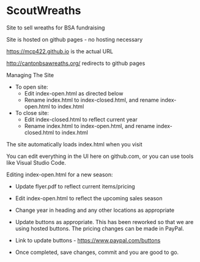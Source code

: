 # ScoutWreaths
Site to sell wreaths for BSA fundraising

Site is hosted on github pages - no hosting necessary 

https://mcp422.github.io is the actual URL

http://cantonbsawreaths.org/ redirects to github pages

Managing The Site

* To open site:
    * Edit index-open.html as directed below
    * Rename index.html to index-closed.html, and rename index-open.html to index.html 
* To close site: 
    * Edit index-closed.html to reflect current year
    * Rename index.html to index-open.html, and rename index-closed.html to index.html 

The site automatically loads index.html when you visit

You can edit everything in the UI here on github.com, or you can use tools like Visual Studio Code. 

Editing index-open.html for a new season:
* Update flyer.pdf to reflect current items/pricing
* Edit index-open.html to reflect the upcoming sales season
* Change year in heading and any other locations as appropriate
* Update buttons as appropriate.  This has been reworked so that we are using hosted buttons.  The pricing changes can be made in PayPal.
* Link to update buttons - https://www.paypal.com/buttons 

* Once completed, save changes, commit and you are good to go.
